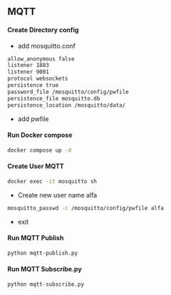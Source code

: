 
## MQTT

#### Create Directory config
- add mosquitto.conf
```bash
allow_anonymous false
listener 1883
listener 9001
protocol websockets
persistence true
password_file /mosquitto/config/pwfile
persistence_file mosquitto.db
persistence_location /mosquitto/data/
```
- add pwfile

#### Run Docker compose
```bash
docker compose up -d
```

#### Create User MQTT
```bash
docker exec -it mosquitto sh
```
- Create new user name alfa
```bash
mosquitto_passwd -c /mosquitto/config/pwfile alfa
```
- exit

#### Run MQTT Publish
```bash
python mqtt-publish.py
```

#### Run MQTT Subscribe.py
```bash
python mqtt-subscribe.py
```


